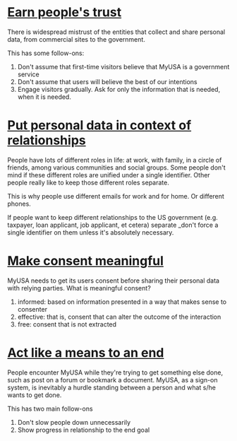 # [Earn people's trust](#trust)

There is widespread mistrust of the entities that collect and share personal data, from commercial sites to the government. 

This has some follow-ons: 

1. Don't assume that first-time visitors believe that MyUSA is a government service
2. Don't assume that users will believe the best of our intentions
3. Engage visitors gradually. Ask for only the information that is needed, when it is needed. 

# [Put personal data in context of relationships](#context)

People have lots of different roles in life: at work, with family, in a circle of friends, among various communities and social groups. Some people don't mind if these different roles are unified under a single identifier. Other people really like to keep those different roles separate. 

This is why people use different emails for work and for home. Or different phones. 

If people want to keep different relationships to the US government (e.g. taxpayer, loan applicant, job applicant, et cetera) separate _don't force a single identifier on them unless it's absolutely necessary. 

# [Make consent meaningful](#consent)

MyUSA needs to get its users consent before sharing their personal data with relying parties. What is meaningful consent? 

1. informed: based on information presented in a way that makes sense to consenter
2. effective: that is, consent that can alter the outcome of the interaction
3. free: consent that is not extracted

# [Act like a means to an end](#block)
People encounter MyUSA while they're trying to get something else done, such as post on a forum or bookmark a document. MyUSA, as a sign-on system, is inevitably a hurdle standing between a person and what s/he wants to get done. 

This has two main follow-ons

1. Don't slow people down unnecessarily
2. Show progress in relationship to the end goal

